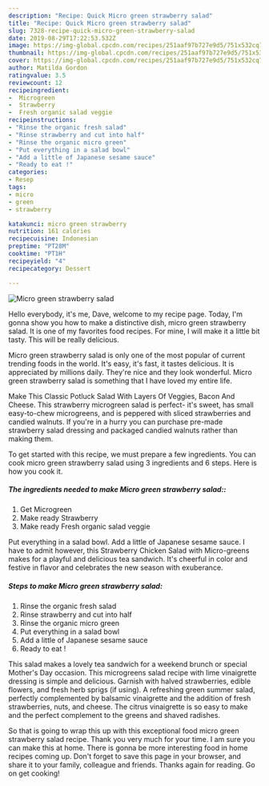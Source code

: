 ```yaml
---
description: "Recipe: Quick Micro green strawberry salad"
title: "Recipe: Quick Micro green strawberry salad"
slug: 7328-recipe-quick-micro-green-strawberry-salad
date: 2019-08-29T17:22:53.532Z
image: https://img-global.cpcdn.com/recipes/251aaf97b727e9d5/751x532cq70/micro-green-strawberry-salad-recipe-main-photo.jpg
thumbnail: https://img-global.cpcdn.com/recipes/251aaf97b727e9d5/751x532cq70/micro-green-strawberry-salad-recipe-main-photo.jpg
cover: https://img-global.cpcdn.com/recipes/251aaf97b727e9d5/751x532cq70/micro-green-strawberry-salad-recipe-main-photo.jpg
author: Matilda Gordon
ratingvalue: 3.5
reviewcount: 12
recipeingredient:
-  Microgreen
-  Strawberry
-  Fresh organic salad veggie
recipeinstructions:
- "Rinse the organic fresh salad"
- "Rinse strawberry and cut into half"
- "Rinse the organic micro green"
- "Put everything in a salad bowl"
- "Add a little of Japanese sesame sauce"
- "Ready to eat !"
categories:
- Resep
tags:
- micro
- green
- strawberry

katakunci: micro green strawberry
nutrition: 161 calories
recipecuisine: Indonesian
preptime: "PT28M"
cooktime: "PT1H"
recipeyield: "4"
recipecategory: Dessert

---
```



![Micro green strawberry salad](https://img-global.cpcdn.com/recipes/251aaf97b727e9d5/751x532cq70/micro-green-strawberry-salad-recipe-main-photo.jpg)

Hello everybody, it's me, Dave, welcome to my recipe page. Today, I'm gonna show you how to make a distinctive dish, micro green strawberry salad. It is one of my favorites food recipes. For mine, I will make it a little bit tasty. This will be really delicious.

Micro green strawberry salad is only one of the most popular of current trending foods in the world. It's easy, it's fast, it tastes delicious. It is appreciated by millions daily. They're nice and they look wonderful. Micro green strawberry salad is something that I have loved my entire life.

Make This Classic Potluck Salad With Layers Of Veggies, Bacon And Cheese. This strawberry microgreen salad is perfect- it&#39;s sweet, has small easy-to-chew microgreens, and is peppered with sliced strawberries and candied walnuts. If you&#39;re in a hurry you can purchase pre-made strawberry salad dressing and packaged candied walnuts rather than making them.


To get started with this recipe, we must prepare a few ingredients. You can cook micro green strawberry salad using 3 ingredients and 6 steps. Here is how you cook it.

##### The ingredients needed to make Micro green strawberry salad::

1. Get  Microgreen
1. Make ready  Strawberry
1. Make ready  Fresh organic salad veggie


Put everything in a salad bowl. Add a little of Japanese sesame sauce. I have to admit however, this Strawberry Chicken Salad with Micro-greens makes for a playful and delicious tea sandwich. It&#39;s cheerful in color and festive in flavor and celebrates the new season with exuberance. 

##### Steps to make Micro green strawberry salad:

1. Rinse the organic fresh salad
1. Rinse strawberry and cut into half
1. Rinse the organic micro green
1. Put everything in a salad bowl
1. Add a little of Japanese sesame sauce
1. Ready to eat !


This salad makes a lovely tea sandwich for a weekend brunch or special Mother&#39;s Day occasion. This microgreens salad recipe with lime vinaigrette dressing is simple and delicious. Garnish with halved strawberries, edible flowers, and fresh herb sprigs (if using). A refreshing green summer salad, perfectly complemented by balsamic vinaigrette and the addition of fresh strawberries, nuts, and cheese. The citrus vinaigrette is so easy to make and the perfect complement to the greens and shaved radishes. 

So that is going to wrap this up with this exceptional food micro green strawberry salad recipe. Thank you very much for your time. I am sure you can make this at home. There is gonna be more interesting food in home recipes coming up. Don't forget to save this page in your browser, and share it to your family, colleague and friends. Thanks again for reading. Go on get cooking!
